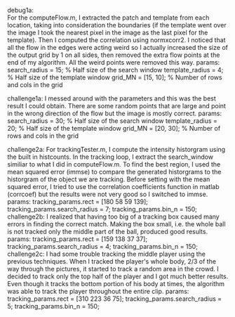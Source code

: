 debug1a:	
	For the computeFlow.m, I extracted the patch and template from each location, taking into consideration the boundaries (if the template went over the image I took the nearest pixel in the image as the last pixel for the template). Then I computed the correlation using normxcorr2. I noticed that all the flow in the edges were acting weird so I actually increased the size of the output grid by 1 on all sides, then removed the extra flow points at the end of my algorithm. All the weird points were removed this way. 
	params:
		search_radius = 15;     % Half size of the search window
		template_radius = 4;   % Half size of the template window
		grid_MN = [15, 10];     % Number of rows and cols in the grid

challenge1a:
	I messed around with the parameters and this was the best result I could obtain. There are some random points that are large and point in the wrong direction of the flow but the image is mostly correct.
	params:
		search_radius = 30;     % Half size of the search window
		template_radius = 20;   % Half size of the template window
		grid_MN = [20, 30];     % Number of rows and cols in the grid

challenge2a:
	For trackingTester.m, I compute the intensity historgram using the built in histcounts. In the tracking loop, I extract the search_window similiar to what I did in computeFlow.m. To find the best region, I used the mean squared error (immse) to compare the generated historgrams to the historgram of the object we are tracking. Before setting with the mean squared error, I tried to use the correlation coefficients function in matlab (corrcoef) but the results were not very good so I switched to immse.
	params:
		tracking_params.rect = [180 58 59 139];
		tracking_params.search_radius = 7;
		tracking_params.bin_n = 150;     
challenge2b:
	I realized that having too big of a tracking box caused many errors in finding the correct match. Making the box small, i.e. the whole ball is not tracked only the middle part of the ball, produced good results. 
	params:
		tracking_params.rect = [159 138 37 37];
		tracking_params.search_radius = 4;
		tracking_params.bin_n = 150; 
challenge2c:
	I had some trouble tracking the middle player using the previous techniques. When I tracked the player's whole body, 2/3 of the way through the pictures, it started to track a random area in the crowd. I decided to track only the top half of the player and I got much better results. Even though it tracks the bottom portion of his body at times, the algorithm was able to track the player throughout the entire clip.
	params:
		tracking_params.rect = [310 223 36 75];
		tracking_params.search_radius = 5;
		tracking_params.bin_n = 150;            
